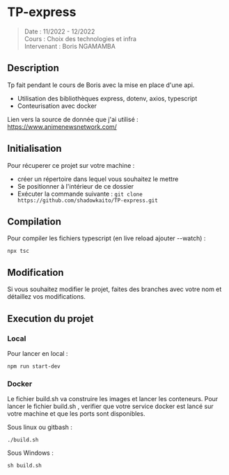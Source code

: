 # TP-express
> Date : 11/2022 - 12/2022 </br>
> Cours : Choix des technologies et infra </br>
> Intervenant : Boris NGAMAMBA 

## Description

Tp fait pendant le cours de Boris avec la mise en place d'une api.
 - Utilisation des bibliothèques express, dotenv, axios, typescript
 - Conteurisation avec docker

Lien vers la source de donnée que j'ai utilisé : https://www.animenewsnetwork.com/

## Initialisation

Pour récuperer ce projet sur votre machine : 
 - créer un répertoire dans lequel vous souhaitez le mettre
 - Se positionner à l'intérieur de ce dossier
 - Exécuter la commande suivante : ```git clone https://github.com/shadowkaito/TP-express.git ```

## Compilation

Pour compiler les fichiers typescript (en live reload ajouter --watch) : 

```
npx tsc 
```

## Modification

Si vous souhaitez modifier le projet, faites des branches avec votre nom et détaillez vos modifications.

## Execution du projet

### Local
Pour lancer en local : 

```
npm run start-dev
```

### Docker
Le fichier build.sh va construire les images et lancer les conteneurs.
Pour lancer le fichier build.sh , verifier que votre service docker est lancé sur votre machine et que les ports sont disponibles. 

Sous linux ou gitbash : 
```
./build.sh
```

Sous Windows : 

```
sh build.sh
```
